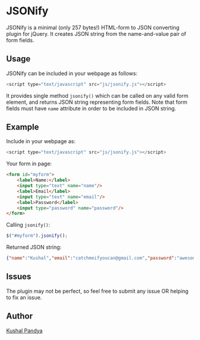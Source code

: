 # JSONify

JSONify is a minimal (only 257 bytes!) HTML-form to JSON converting plugin for jQuery. It creates JSON string from the name-and-value pair of form fields.

## Usage

JSONify can be included in your webpage as follows:
```javascript
<script type="text/javascript" src="js/jsonify.js"></script>
```
It provides single method `jsonify()` which can be called on any valid form element, and returns JSON string representing form fields. Note that form fields must have `name` attribute in order to be included in JSON string.

## Example

Include in your webpage as:
```javascript
<script type="text/javascript" src="js/jsonify.js"></script>
```

Your form in page:
```html
<form id="myform">
	<label>Name:</label>
	<input type="text" name="name"/>
	<label>Email</label>
	<input type="text" name="email"/>
	<label>Password</label>
	<input type="password" name="password"/>
</form>
```

Calling `jsonify()`:
```javascript
$("#myform").jsonify();
```

Returned JSON string:
```json
{"name":"Kushal","email":"catchmeifyoucan@gmail.com","password":"awesome"}
```

## Issues

The plugin may not be perfect, so feel free to submit any issue OR helping to fix an issue.

## Author

[Kushal Pandya](https://github.com/kushalpandya)